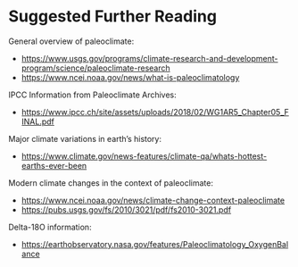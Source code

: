 # Suggested Further Reading

General overview of paleoclimate:
- https://www.usgs.gov/programs/climate-research-and-development-program/science/paleoclimate-research 
- https://www.ncei.noaa.gov/news/what-is-paleoclimatology 

IPCC Information from Paleoclimate Archives: 
- https://www.ipcc.ch/site/assets/uploads/2018/02/WG1AR5_Chapter05_FINAL.pdf 

Major climate variations in earth’s history: 
- https://www.climate.gov/news-features/climate-qa/whats-hottest-earths-ever-been 

Modern climate changes in the context of paleoclimate: 
- https://www.ncei.noaa.gov/news/climate-change-context-paleoclimate 
- https://pubs.usgs.gov/fs/2010/3021/pdf/fs2010-3021.pdf 

Delta-18O information:
- https://earthobservatory.nasa.gov/features/Paleoclimatology_OxygenBalance